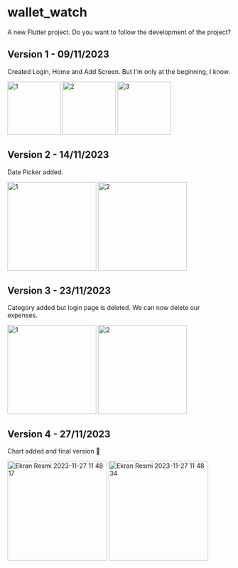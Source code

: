 # wallet_watch

A new Flutter project. Do you want to follow the development of the project? 

## Version 1 - 09/11/2023
Created Login, Home and Add Screen. But I'm only at the beginning, I know.

<img width="120" alt="1" src="https://github.com/zehraCoskun/tobeto-flutter/assets/110024096/4fe687f2-b185-4b2f-8cd6-f54394c364b9">
<img width="120" alt="2" src="https://github.com/zehraCoskun/tobeto-flutter/assets/110024096/11a26a6f-8d46-42bd-ae13-d8f925da5470">
<img width="120" alt="3" src="https://github.com/zehraCoskun/tobeto-flutter/assets/110024096/d57d3b8f-5017-4eb8-b093-6e942603594f">

## Version 2 - 14/11/2023
Date Picker added.


<img width="200" alt="1" src="https://github.com/zehraCoskun/tobeto-flutter/assets/110024096/1a7965ee-f688-4469-b83a-4006699e9028">
<img width="200" alt="2" src="https://github.com/zehraCoskun/tobeto-flutter/assets/110024096/d4168dc3-2603-493f-8734-2c05846f4505">


## Version 3 - 23/11/2023
Category added but login page is deleted. We can now delete our expenses.

<img width="200" alt="1" src="https://github.com/zehraCoskun/tobeto-flutter/assets/110024096/f51e3e3d-42ac-4c13-acf3-4bf9f3233a85">
<img width="200" alt="2" src="https://github.com/zehraCoskun/tobeto-flutter/assets/110024096/c33bacb0-4417-4f5e-8c31-b658615a26f3">


## Version 4 - 27/11/2023
Chart added and final version 🥳

<div>
<img width="224" alt="Ekran Resmi 2023-11-27 11 48 17" src="https://github.com/zehraCoskun/tobeto-flutter/assets/110024096/500399b3-c6a4-4919-87e8-121197aa2060">
<img width="224" alt="Ekran Resmi 2023-11-27 11 48 34" src="https://github.com/zehraCoskun/tobeto-flutter/assets/110024096/46ab9db4-e7f7-40bb-8b91-0f97f0a14842">

</div>





